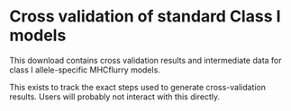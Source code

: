 # Cross validation of standard Class I models

This download contains cross validation results and intermediate data for
class I allele-specific MHCflurry models.

This exists to track the exact steps used to generate cross-validation results.
Users will probably not interact with this directly.